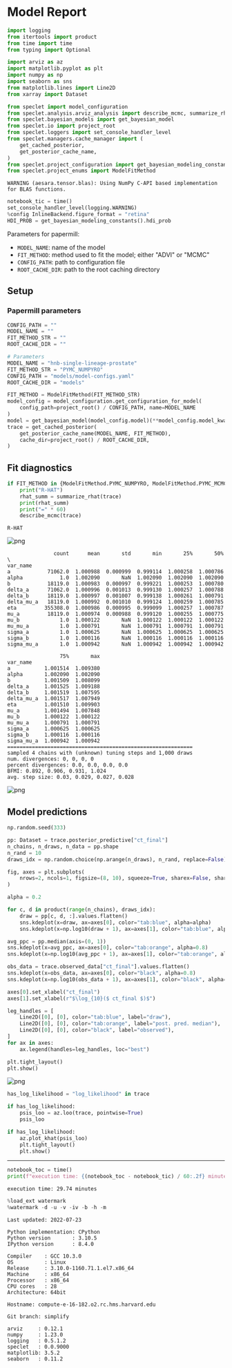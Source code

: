 # Model Report


```python
import logging
from itertools import product
from time import time
from typing import Optional

import arviz as az
import matplotlib.pyplot as plt
import numpy as np
import seaborn as sns
from matplotlib.lines import Line2D
from xarray import Dataset

from speclet import model_configuration
from speclet.analysis.arviz_analysis import describe_mcmc, summarize_rhat
from speclet.bayesian_models import get_bayesian_model
from speclet.io import project_root
from speclet.loggers import set_console_handler_level
from speclet.managers.cache_manager import (
    get_cached_posterior,
    get_posterior_cache_name,
)
from speclet.project_configuration import get_bayesian_modeling_constants
from speclet.project_enums import ModelFitMethod
```

    WARNING (aesara.tensor.blas): Using NumPy C-API based implementation for BLAS functions.



```python
notebook_tic = time()
set_console_handler_level(logging.WARNING)
%config InlineBackend.figure_format = "retina"
HDI_PROB = get_bayesian_modeling_constants().hdi_prob
```

Parameters for papermill:

- `MODEL_NAME`: name of the model
- `FIT_METHOD`: method used to fit the model; either "ADVI" or "MCMC"
- `CONFIG_PATH`: path to configuration file
- `ROOT_CACHE_DIR`: path to the root caching directory

## Setup

### Papermill parameters


```python
CONFIG_PATH = ""
MODEL_NAME = ""
FIT_METHOD_STR = ""
ROOT_CACHE_DIR = ""
```


```python
# Parameters
MODEL_NAME = "hnb-single-lineage-prostate"
FIT_METHOD_STR = "PYMC_NUMPYRO"
CONFIG_PATH = "models/model-configs.yaml"
ROOT_CACHE_DIR = "models"
```


```python
FIT_METHOD = ModelFitMethod(FIT_METHOD_STR)
model_config = model_configuration.get_configuration_for_model(
    config_path=project_root() / CONFIG_PATH, name=MODEL_NAME
)
model = get_bayesian_model(model_config.model)(**model_config.model_kwargs)
trace = get_cached_posterior(
    get_posterior_cache_name(MODEL_NAME, FIT_METHOD),
    cache_dir=project_root() / ROOT_CACHE_DIR,
)
```

## Fit diagnostics


```python
if FIT_METHOD in {ModelFitMethod.PYMC_NUMPYRO, ModelFitMethod.PYMC_MCMC}:
    print("R-HAT")
    rhat_summ = summarize_rhat(trace)
    print(rhat_summ)
    print("=" * 60)
    describe_mcmc(trace)
```

    R-HAT




![png](hnb-single-lineage-prostate_PYMC_NUMPYRO_files/hnb-single-lineage-prostate_PYMC_NUMPYRO_10_1.png)



                   count      mean       std       min       25%       50%  \
    var_name
    a            71062.0  1.000988  0.000999  0.999114  1.000258  1.000786
    alpha            1.0  1.002090       NaN  1.002090  1.002090  1.002090
    b            18119.0  1.000983  0.000997  0.999221  1.000253  1.000780
    delta_a      71062.0  1.000996  0.001013  0.999130  1.000257  1.000788
    delta_b      18119.0  1.000997  0.001007  0.999138  1.000261  1.000791
    delta_mu_a   18119.0  1.000992  0.001010  0.999124  1.000259  1.000785
    eta         355308.0  1.000986  0.000995  0.999099  1.000257  1.000787
    mu_a         18119.0  1.000974  0.000988  0.999120  1.000255  1.000775
    mu_b             1.0  1.000122       NaN  1.000122  1.000122  1.000122
    mu_mu_a          1.0  1.000791       NaN  1.000791  1.000791  1.000791
    sigma_a          1.0  1.000625       NaN  1.000625  1.000625  1.000625
    sigma_b          1.0  1.000116       NaN  1.000116  1.000116  1.000116
    sigma_mu_a       1.0  1.000942       NaN  1.000942  1.000942  1.000942

                     75%       max
    var_name
    a           1.001514  1.009380
    alpha       1.002090  1.002090
    b           1.001509  1.008099
    delta_a     1.001525  1.009188
    delta_b     1.001519  1.007595
    delta_mu_a  1.001517  1.007949
    eta         1.001510  1.009903
    mu_a        1.001494  1.007848
    mu_b        1.000122  1.000122
    mu_mu_a     1.000791  1.000791
    sigma_a     1.000625  1.000625
    sigma_b     1.000116  1.000116
    sigma_mu_a  1.000942  1.000942
    ============================================================
    sampled 4 chains with (unknown) tuning steps and 1,000 draws
    num. divergences: 0, 0, 0, 0
    percent divergences: 0.0, 0.0, 0.0, 0.0
    BFMI: 0.892, 0.906, 0.931, 1.024
    avg. step size: 0.03, 0.029, 0.027, 0.028




![png](hnb-single-lineage-prostate_PYMC_NUMPYRO_files/hnb-single-lineage-prostate_PYMC_NUMPYRO_10_3.png)



## Model predictions


```python
np.random.seed(333)

pp: Dataset = trace.posterior_predictive["ct_final"]
n_chains, n_draws, n_data = pp.shape
n_rand = 10
draws_idx = np.random.choice(np.arange(n_draws), n_rand, replace=False)

fig, axes = plt.subplots(
    nrows=2, ncols=1, figsize=(8, 10), squeeze=True, sharex=False, sharey=False
)

alpha = 0.2

for c, d in product(range(n_chains), draws_idx):
    draw = pp[c, d, :].values.flatten()
    sns.kdeplot(x=draw, ax=axes[0], color="tab:blue", alpha=alpha)
    sns.kdeplot(x=np.log10(draw + 1), ax=axes[1], color="tab:blue", alpha=alpha)

avg_ppc = pp.median(axis=(0, 1))
sns.kdeplot(x=avg_ppc, ax=axes[0], color="tab:orange", alpha=0.8)
sns.kdeplot(x=np.log10(avg_ppc + 1), ax=axes[1], color="tab:orange", alpha=0.8)

obs_data = trace.observed_data["ct_final"].values.flatten()
sns.kdeplot(x=obs_data, ax=axes[0], color="black", alpha=0.8)
sns.kdeplot(x=np.log10(obs_data + 1), ax=axes[1], color="black", alpha=0.8)

axes[0].set_xlabel("ct_final")
axes[1].set_xlabel(r"$\log_{10}($ ct_final $)$")

leg_handles = [
    Line2D([0], [0], color="tab:blue", label="draw"),
    Line2D([0], [0], color="tab:orange", label="post. pred. median"),
    Line2D([0], [0], color="black", label="observed"),
]
for ax in axes:
    ax.legend(handles=leg_handles, loc="best")

plt.tight_layout()
plt.show()
```



![png](hnb-single-lineage-prostate_PYMC_NUMPYRO_files/hnb-single-lineage-prostate_PYMC_NUMPYRO_12_0.png)




```python
has_log_likelihood = "log_likelihood" in trace
```


```python
if has_log_likelihood:
    psis_loo = az.loo(trace, pointwise=True)
    psis_loo
```


```python
if has_log_likelihood:
    az.plot_khat(psis_loo)
    plt.tight_layout()
    plt.show()
```

---


```python
notebook_toc = time()
print(f"execution time: {(notebook_toc - notebook_tic) / 60:.2f} minutes")
```

    execution time: 29.74 minutes



```python
%load_ext watermark
%watermark -d -u -v -iv -b -h -m
```

    Last updated: 2022-07-23

    Python implementation: CPython
    Python version       : 3.10.5
    IPython version      : 8.4.0

    Compiler    : GCC 10.3.0
    OS          : Linux
    Release     : 3.10.0-1160.71.1.el7.x86_64
    Machine     : x86_64
    Processor   : x86_64
    CPU cores   : 28
    Architecture: 64bit

    Hostname: compute-e-16-182.o2.rc.hms.harvard.edu

    Git branch: simplify

    arviz     : 0.12.1
    numpy     : 1.23.0
    logging   : 0.5.1.2
    speclet   : 0.0.9000
    matplotlib: 3.5.2
    seaborn   : 0.11.2
